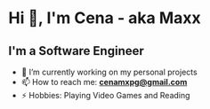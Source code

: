# Hi 👋, I'm Cena - aka Maxx
## I'm a Software Engineer

- 🎯 I’m currently working on my personal projects
- 📫 How to reach me: **cenamxpg@gmail.com**
- ⚡ Hobbies: Playing Video Games and Reading

<!-- ### Connect with me:
[![Linkedin](./linkedin.svg)](https://linkedin.com/in/cena-max) -->
